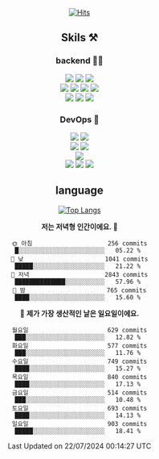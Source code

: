 <div align="center">

[![Hits](https://hits.seeyoufarm.com/api/count/incr/badge.svg?url=https%3A%2F%2Fgithub.com%2Fzxcv9203%2Fhit-counter&count_bg=%23FF7272&title_bg=%23324C2E&icon=codeigniter.svg&icon_color=%23DD5B5B&title=%EB%B0%A9%EB%AC%B8%EC%9E%90&edge_flat=false)](https://hits.seeyoufarm.com)
  
## Skils ⚒️
### backend 🧑‍💻
  
<img src="https://img.shields.io/badge/Java-FF6600?style=flat-square&logo=buymeacoffee&logoColor=white"/>
<img src="https://img.shields.io/badge/Go-0099FF?style=flat-square&logo=go&logoColor=white"/>
<img src="https://img.shields.io/badge/Kotlin-7F52FF?style=flat-square&logo=kotlin&logoColor=white"/>
  
  
<br />
  
<img src="https://img.shields.io/badge/Spring-339933?style=flat-square&logo=Spring&logoColor=white"/>
<img src="https://img.shields.io/badge/Spring Boot-339933?style=flat-square&logo=Spring Boot&logoColor=white"/>
<img src="https://img.shields.io/badge/Spring Security-339933?style=flat-square&logo=Spring Security&logoColor=white"/>
  
<img src="https://img.shields.io/badge/Spring Data JPA-339933?style=flat-square&logo=Hibernate&logoColor=white"/>

<br />
  
  <img src="https://img.shields.io/badge/mysql-0099FF?style=flat-square&logo=mysql&logoColor=white"/>
  <img src="https://img.shields.io/badge/mariadb-0099FF?style=flat-square&logo=mariadb&logoColor=white"/>
  <img src="https://img.shields.io/badge/mongoDB-47A248?style=flat-square&logo=mongodb&logoColor=white"/>
  
  
### DevOps 🚀
  
  <img src="https://img.shields.io/badge/docker-2496ED?style=flat-square&logo=docker&logoColor=white"/>
  <img src="https://img.shields.io/badge/kubernetes-326CE5?style=flat-square&logo=kubernetes&logoColor=white"/>
  
  <br />
  
  <img src="https://img.shields.io/badge/Github Actions-2088FF?style=flat-square&logo=githubactions&logoColor=white"/>
  <img src="https://img.shields.io/badge/Jenkins-D24939?style=flat-square&logo=jenkins&logoColor=white"/>
  
  
  <br />
  <img src="https://img.shields.io/badge/terraform-7B42BC?style=flat-square&logo=terraform&logoColor=white"/>
  
  <br />
  <img src="https://img.shields.io/badge/Amazon AWS-232F3E?style=flat-square&logo=Amazon AWS&logoColor=white"/>

  <img src="https://img.shields.io/badge/GCP-4285F4?style=flat-square&logo=googlecloud&logoColor=white"/>
  <img src="https://img.shields.io/badge/NCP-03C75A?style=flat-square&logo=naver&logoColor=white"/>
  
  
## language

[![Top Langs](https://github-readme-stats.vercel.app/api/top-langs/?username=zxcv9203&hide=html&exclude_repo=zxcv9203.github.io,golB&theme=grate-gatsby)](https://github.com/zxcv9203/github-readme-stats)
  
<!--START_SECTION:waka-->
**저는 저녁형 인간이에요. 🦉** 

```text
🌞 아침                     256 commits         █░░░░░░░░░░░░░░░░░░░░░░░░   05.22 % 
🌆 낮　                     1041 commits        █████░░░░░░░░░░░░░░░░░░░░   21.22 % 
🌃 저녁                     2843 commits        ██████████████░░░░░░░░░░░   57.96 % 
🌙 밤　                     765 commits         ████░░░░░░░░░░░░░░░░░░░░░   15.60 % 
```
📅 **제가 가장 생산적인 날은 일요일이에요.** 

```text
월요일                      629 commits         ███░░░░░░░░░░░░░░░░░░░░░░   12.82 % 
화요일                      577 commits         ███░░░░░░░░░░░░░░░░░░░░░░   11.76 % 
수요일                      749 commits         ████░░░░░░░░░░░░░░░░░░░░░   15.27 % 
목요일                      840 commits         ████░░░░░░░░░░░░░░░░░░░░░   17.13 % 
금요일                      514 commits         ███░░░░░░░░░░░░░░░░░░░░░░   10.48 % 
토요일                      693 commits         ████░░░░░░░░░░░░░░░░░░░░░   14.13 % 
일요일                      903 commits         █████░░░░░░░░░░░░░░░░░░░░   18.41 % 
```



 Last Updated on 22/07/2024 00:14:27 UTC
<!--END_SECTION:waka-->
  
</div>

